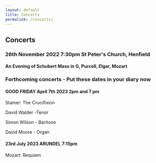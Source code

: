 ```yaml
---
layout: default
title: Concerts
permalink: /concerts/
---
```


## Concerts

### 26th November 2022  7:30pm St Peter's Church, Henfield
#### An Evening of Schubert Mass in G, Purcell, Elgar, Mozart

### Forthcoming concerts - Put these dates in your diary now


#### GOOD FRIDAY April 7th 2023 2pm and 7 pm

Stainer: The Crucifixion

David Walder -Tenor

Simon Wilson - Baritone

David Moore - Organ



#### 23rd July 2023 ARUNDEL 7:15pm
Mozart: Requiem 

